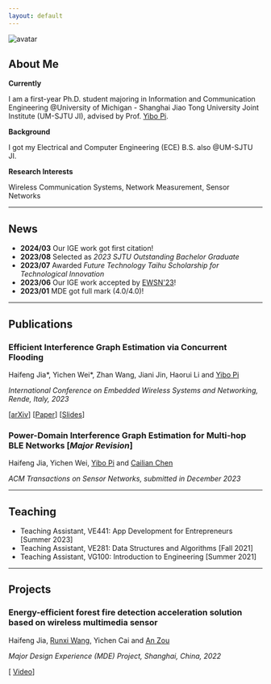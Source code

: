 ```yaml
---
layout: default
---
```


![avatar](assets/img/20230123.jpg)

## About Me

**Currently** <iconify-icon icon="simple-icons:now" style="color: #7b5443;" width="24" height="24"></iconify-icon>
 
I am a first-year Ph.D. student majoring in Information and Communication Engineering @University of Michigan - Shanghai Jiao Tong University Joint Institute (UM-SJTU JI), advised by Prof. <a href="https://yibopi.github.io/">Yibo Pi</a>. 

**Background** <iconify-icon icon="icon-park-solid:bachelor-cap-one" width="24" height="24"></iconify-icon> 
 
I got my Electrical and Computer Engineering (ECE) B.S. also @UM-SJTU JI. 

**Research Interests** <iconify-icon icon="streamline:cellular-network-5g-solid" style="color: #fd0100;" width="24" height="24"></iconify-icon> <iconify-icon icon="streamline:cellular-network-lte-solid" style="color: #199144;" width="24" height="24"></iconify-icon> <iconify-icon icon="bi:bluetooth" style="color: #017ff5;" width="24" height="24"></iconify-icon>

Wireless Communication Systems, Network Measurement, Sensor Networks

***

## News

- **2024/03** Our IGE work got first citation!
- **2023/08** Selected as *2023 SJTU Outstanding Bachelor Graduate*
- **2023/07** Awarded *Future Technology Taihu Scholarship for Technological Innovation*
- **2023/06** Our IGE work accepted by [EWSN'23](https://events.dimes.unical.it/ewsn2023/)!
- **2023/01** MDE got full mark (4.0/4.0)!

***

## Publications

### Efficient Interference Graph Estimation via Concurrent Flooding

Haifeng Jia\*, Yichen Wei\*, Zhan Wang, Jiani Jin, Haorui Li and [Yibo Pi](https://yibopi.github.io/)

*International Conference on Embedded Wireless Systems and Networking, Rende, Italy, 2023*

\[<iconify-icon icon="academicons:arxiv" style="color: #9d242d;" width="24" height="24"></iconify-icon>[arXiv](https://arxiv.org/abs/2312.16807)\]
\[<iconify-icon icon="raphael:paper" style="color: green;" width="24" height="24"></iconify-icon>[Paper](./assets/pdf/EWSN_23_camera_ready.pdf)\]
\[<iconify-icon icon="carbon:demo" style="color: #d88d54;" width="24" height="24"></iconify-icon>[Slides](./assets/pdf/ewsn_haifeng_static.pdf)\]

### Power-Domain Interference Graph Estimation for Multi-hop BLE Networks [*Major Revision*]

Haifeng Jia, Yichen Wei, [Yibo Pi](https://yibopi.github.io/) and [Cailian Chen](https://english.seiee.sjtu.edu.cn/english/detail/386_581.htm)

*ACM Transactions on Sensor Networks, submitted in December 2023*


***

## Teaching

- Teaching Assistant, VE441: App Development for Entrepreneurs [Summer 2023]
- Teaching Assistant, VE281: Data Structures and Algorithms [Fall 2021]
- Teaching Assistant, VG100: Introduction to Engineering [Summer 2021]


***

## Projects

### Energy-efficient forest fire detection acceleration solution based on wireless multimedia sensor 

Haifeng Jia, [Runxi Wang](https://misaki-rx.github.io/), Yichen Cai and [An Zou](https://sites.ji.sjtu.edu.cn/zouan/)

*Major Design Experience (MDE) Project, Shanghai, China, 2022*

\[<iconify-icon icon="icon-park-outline:video" style="color: #ab97e0;" width="24" height="24"></iconify-icon> [Video](https://drive.google.com/file/d/1if4rOR7iOwFTxU3L_Zbg1LV7aQ8YHrr8/view?usp=share_link)\]
